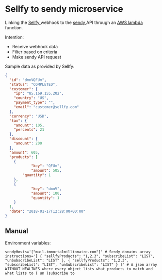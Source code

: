 # Sellfy to sendy microservice

Linking the [ Sellfy ]( https://sellfy.com ) webhook to the [ sendy ]( https://sendy.co/ ) API through an [ AWS lambda ]( https://aws.amazon.com/lambda/ ) function.

Intention:

- Receive webhook data
- Filter based on criteria
- Make sendy API request

Sample data as provided by Sellfy:

```json
{
  "id": "dmnVQFUm",
  "status": "COMPLETED",
  "customer": {
    "ip": "85.169.155.202",
    "country": "US",
    "payment_type": "",
    "email": "customer@sellfy.com"
  },
  "currency": "USD",
  "tax": {
    "amount": 105,
    "percents": 21
  },
  "discount": {
    "amount": 200
  },
  "amount": 605,
  "products": [
    {
            "key": "QFUm",
            "amount": 505,
        "quantity": 1
    },
    {
            "key": "dmnV",
            "amount": 100,
            "quantity": 1
    }
  ],
  "date": "2018-01-17T12:28:00+00:00"
}
```

## Manual

Environment variables:

```shell
sendyHosts='["mail.immortalmillionaire.com"]' # Sendy domains array
instructions='[ { "sellfyProducts": "1,2,3", "subscribeList": "LIST", "unSubscribeList": "LIST" }, { "sellfyProducts": "1,2,3", "subscribeList": "LIST", "unSubscribeList": "LIST" } ]' # A json array WITHOUT NEWLINES where every object lists what products to match and what lists to ( un )subscribe to
```
